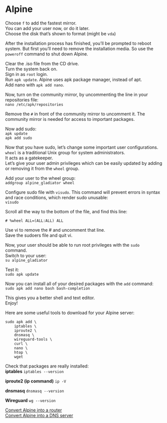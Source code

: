 # Alpine

Choose `f` to add the fastest mirror.<br>
You can add your user now, or do it later.<br>
Choose the disk that’s shown to format (might be `vda`)

After the installation process has finished, you’ll be prompted to reboot system. But first you’ll need to remove the installation media. So use the `poweroff` command to shut down Alpine.

Clear the .iso file from the CD drive.<br>
Turn the system back on.<br>
Sign in as `root` login.<br>
Run `apk update`. Alpine uses apk package manager, instead of apt.<br>
Add nano with `apk add nano`.

Now, turn on the community mirror, by uncommenting the line in your repositories file:<br>
`nano /etc/apk/repositories`

Remove the `#` in front of the community mirror to uncomment it. The community mirror is needed for access to important packages.

Now add sudo:<br>
`apk update`<br>
`apk add sudo`

Now that you have sudo, let’s change some important user configurations.<br>
`wheel`  is a traditional Unix group for system administrators. <br>
It acts as a gatekeeper.<br>
Let’s give your user admin privileges which can be easily updated by adding or removing it from the `wheel` group.

Add your user to the wheel group:<br>
`addgroup alpine_gladiator wheel`

Configure sudo file with `visudo`. This command will prevent errors in syntax and race conditions, which render sudo unusable:<br>
`visudo`

Scroll all the way to the bottom of the file, and find this line:
```
# %wheel ALL=(ALL:ALL) ALL
```

Use vi to remove the # and uncomment that line.<br>
Save the sudoers file and quit vi.

Now, your user should be able to run root privileges with the `sudo` command.<br>
Switch to your user:<br>
`su alpine_gladiator`

Test it:<br>
`sudo apk update`

Now you can install all of your desired packages with the `add` command:<br>
`sudo apk add nano bash bash-completion`

This gives you a better shell and text editor.<br>
Enjoy!

Here are some useful tools to download for your Alpine server:
```
sudo apk add \
    iptables \
    iproute2 \
    dnsmasq \
    wireguard-tools \
    curl \
    nano \
    htop \
    wget
```

Check that packages are really installed:<br>
**iptables**
`iptables --version`

**iproute2 (ip command)**
`ip -V`

**dnsmasq**
`dnsmasq --version`

**Wireguard**
`wg --version`

[Convert Alpine into a router](Alpine-Router.md)<br>
[Convert Alpine into a DNS server](Alpine-DNS.md)<br>